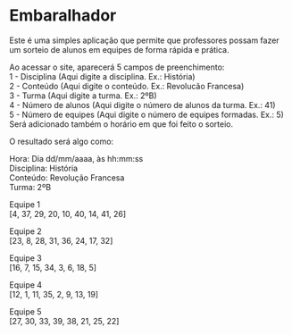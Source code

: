 # **Embaralhador**

Este é uma simples aplicação que permite que professores possam fazer um sorteio de alunos em equipes de forma rápida e prática.  

Ao acessar o site, aparecerá 5 campos de preenchimento:  
1 - Disciplina (Aqui digite a disciplina. Ex.: História)  
2 - Conteúdo (Aqui digite o conteúdo. Ex.: Revolucão Francesa)  
3 - Turma (Aqui digite a turma. Ex.: 2ºB)  
4 - Número de alunos (Aqui digite o número de alunos da turma. Ex.: 41)  
5 - Número de equipes (Aqui digite o número de equipes formadas. Ex.: 5)  
Será adicionado também o horário em que foi feito o sorteio.  

O resultado será algo como:  

Hora: Dia dd/mm/aaaa, às hh:mm:ss  
Disciplina: História  
Conteúdo: Revolução Francesa  
Turma: 2ºB  

Equipe 1  
[4, 37, 29, 20, 10, 40, 14, 41, 26]  

Equipe 2  
[23, 8, 28, 31, 36, 24, 17, 32]  

Equipe 3  
[16, 7, 15, 34, 3, 6, 18, 5]  

Equipe 4  
[12, 1, 11, 35, 2, 9, 13, 19]  

Equipe 5  
[27, 30, 33, 39, 38, 21, 25, 22]  

